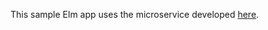 This sample Elm app uses the microservice developed [here][service].

[service]: https://github.com/jvz/reactor-spring5-example
